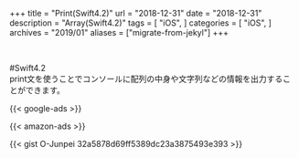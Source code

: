 +++
title = "Print(Swift4.2)"
url = "2018-12-31"
date = "2018-12-31"
description = "Array(Swift4.2)"
tags = [
  "iOS",
]
categories = [
    "iOS",
]
archives = "2019/01"
aliases = ["migrate-from-jekyl"]
+++

<br>

#Swift4.2  
print文を使うことでコンソールに配列の中身や文字列などの情報を出力することができます。

<!-- Google Ads -->
{{< google-ads >}}

<!-- Amazon Ads -->
{{< amazon-ads >}}


{{< gist O-Junpei 32a5878d69ff5389dc23a3875493e393 >}}
